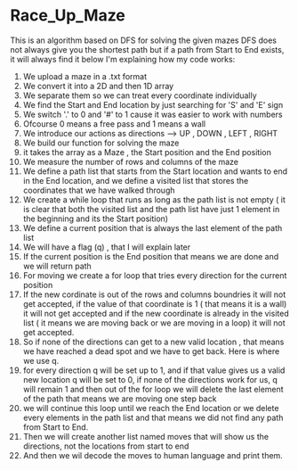 # Race_Up_Maze
This is an algorithm based on DFS for solving the given mazes
DFS does not always give you the shortest path but if a path from Start to End exists, it will always find it
below I'm explaining how my code works:
1. We upload a maze in a .txt format
2. We convert it into a 2D and then 1D array
3. We separate them so we can treat every coordinate individually
4. We find the Start and End location by just searching for 'S' and 'E' sign
5. We switch '.' to 0 and '#' to 1 cause it was easier to work with numbers
6. Ofcourse 0 means a free pass and 1 means a wall
7. We introduce our actions as directions --> UP , DOWN , LEFT , RIGHT
8. We build our function for solving the maze
9. it takes the array as a Maze , the Start position and the End position
10. We measure the number of rows and columns of the maze
11. We define a path list that starts from the Start location and wants to end in the End location, and we define a visited list that stores the coordinates that we have walked through
12. We create a while loop that runs as long as the path list is not empty ( it is clear that both the visited list and the path list have just 1 element in the beginning and its the Start position)
13. We define a current position that is always the last element of the path list
14. We will have a flag (q) , that I will explain later
15. If the current position is the End position that means we are done and we will return path
16. For moving we create a for loop that tries every direction for the current position
17. If the new cordinate is out of the rows and columns boundries it will not get accepted, if the value of that coordinate is 1 ( that means it is a wall) it will not get accepted and if the new coordinate is already in the visited list ( it means we are moving back or we are moving in a loop) it will not get accepted.
18. So if none of the directions can get to a new valid location , that means we have reached a dead spot and we have to get back. Here is where we use q.
19. for every direction q will be set up to 1, and if that value gives us a valid new location q will be set to 0, if none of the directions work for us, q will remain 1 and then out of the for loop we will delete the last element of the path that means we are moving one step back
20. we will continue this loop until we reach the End location or we delete every elements in the path list and that means we did not find any path from Start to End.
21. Then we will create another list named moves that will show us the directions, not the locations from start to end
22. And then we wil decode the moves to human language and print them.
